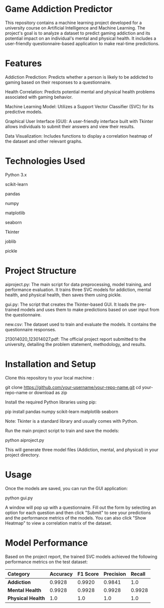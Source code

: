 # Game Addiction Predictor
This repository contains a machine learning project developed for a university course on Artificial Intelligence and Machine Learning. The project's goal is to analyze a dataset to predict gaming addiction and its potential impact on an individual's mental and physical health. It includes a user-friendly questionnaire-based application to make real-time predictions.

# Features
Addiction Prediction: Predicts whether a person is likely to be addicted to gaming based on their responses to a questionnaire.

Health Correlation: Predicts potential mental and physical health problems associated with gaming behavior.

Machine Learning Model: Utilizes a Support Vector Classifier (SVC) for its predictive models.

Graphical User Interface (GUI): A user-friendly interface built with Tkinter allows individuals to submit their answers and view their results.

Data Visualization: Includes functions to display a correlation heatmap of the dataset and other relevant graphs.

# Technologies Used
Python 3.x

scikit-learn

pandas

numpy

matplotlib

seaborn

Tkinter

joblib

pickle

# Project Structure
aiproject.py: The main script for data preprocessing, model training, and performance evaluation. It trains three SVC models for addiction, mental health, and physical health, then saves them using pickle.

gui.py: The script that creates the Tkinter-based GUI. It loads the pre-trained models and uses them to make predictions based on user input from the questionnaire.

new.csv: The dataset used to train and evaluate the models. It contains the questionnaire responses.

213014020_123014027.pdf: The official project report submitted to the university, detailing the problem statement, methodology, and results.

# Installation and Setup
Clone this repository to your local machine :

git clone https://github.com/your-username/your-repo-name.git
cd your-repo-name
or download as zip

Install the required Python libraries using pip:

pip install pandas numpy scikit-learn matplotlib seaborn

Note: Tkinter is a standard library and usually comes with Python.

Run the main project script to train and save the models:

python aiproject.py

This will generate three model files (Addiction, mental, and physical) in your project directory.

# Usage
Once the models are saved, you can run the GUI application:

python gui.py

A window will pop up with a questionnaire. Fill out the form by selecting an option for each question and then click "Submit" to see your predictions and the performance metrics of the models. You can also click "Show Heatmap" to view a correlation matrix of the dataset.

# Model Performance
Based on the project report, the trained SVC models achieved the following performance metrics on the test dataset:

| Category | Accuracy | F1 Score | Precision | Recall |
| :--- | :--- | :--- | :--- | :--- |
| **Addiction** | 0.9928 | 0.9920 | 0.9841 | 1.0 |
| **Mental Health** | 0.9928 | 0.9928 | 0.9928 | 0.9928 |
| **Physical Health** | 1.0 | 1.0 | 1.0 | 1.0 | 1.0
